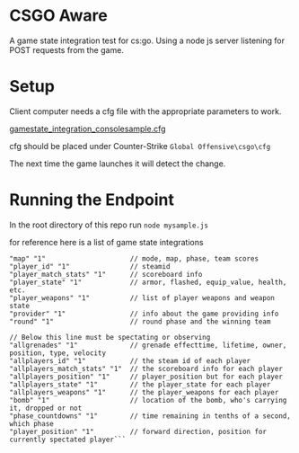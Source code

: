# CSGO Aware

A game state integration test for cs:go. Using a node js server listening for POST requests from the game.

# Setup

Client computer needs a cfg file with the appropriate parameters to work.

[gamestate_integration_consolesample.cfg](https://www.google.com)

cfg should be placed under Counter-Strike `Global Offensive\csgo\cfg`

The next time the game launches it will detect the change.

# Running the Endpoint

In the root directory of this repo run `node mysample.js`

for reference here is a list of game state integrations

```"map_round_wins" "1"          // history of round wins
"map" "1"                     // mode, map, phase, team scores
"player_id" "1"               // steamid
"player_match_stats" "1"      // scoreboard info
"player_state" "1"            // armor, flashed, equip_value, health, etc.
"player_weapons" "1"          // list of player weapons and weapon state
"provider" "1"                // info about the game providing info 
"round" "1"                   // round phase and the winning team

// Below this line must be spectating or observing
"allgrenades" "1"             // grenade effecttime, lifetime, owner, position, type, velocity
"allplayers_id" "1"           // the steam id of each player
"allplayers_match_stats" "1"  // the scoreboard info for each player
"allplayers_position" "1"     // player_position but for each player
"allplayers_state" "1"        // the player_state for each player
"allplayers_weapons" "1"      // the player_weapons for each player
"bomb" "1"                    // location of the bomb, who's carrying it, dropped or not
"phase_countdowns" "1"        // time remaining in tenths of a second, which phase
"player_position" "1"         // forward direction, position for currently spectated player```
